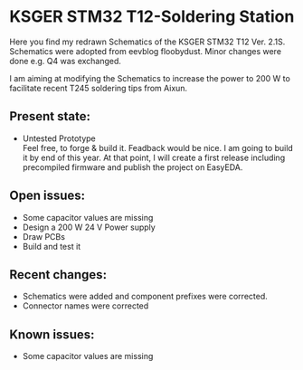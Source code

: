 # KSGER STM32 T12-Soldering Station

Here you find my redrawn Schematics of the KSGER STM32 T12 Ver. 2.1S.
Schematics were adopted from eevblog floobydust. Minor changes were done
e.g. Q4 was exchanged. 

I am aiming at modifying the Schematics to increase the power to 200 W 
to facilitate recent T245 soldering tips from Aixun. 

## Present state:
- Untested Prototype   
Feel free, to forge & build it. Feadback would be nice. I am going to
build it by end of this year. At that point, I will create a first release
including precompiled firmware and publish the project on EasyEDA.


## Open issues:
- Some capacitor values are missing
- Design a 200 W 24 V Power supply
- Draw PCBs
- Build and test it


## Recent changes: 
- Schematics were added and component prefixes were corrected.
- Connector names were corrected 

 
## Known issues:
- Some capacitor values are missing
